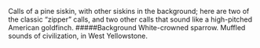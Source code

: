 Calls of a pine siskin, with other siskins in the background; here are two of the classic “zipper” calls, and two other calls that sound like a high-pitched American goldfinch. 
 #####Background
White-crowned sparrow. Muffled sounds of civilization, in West Yellowstone.
